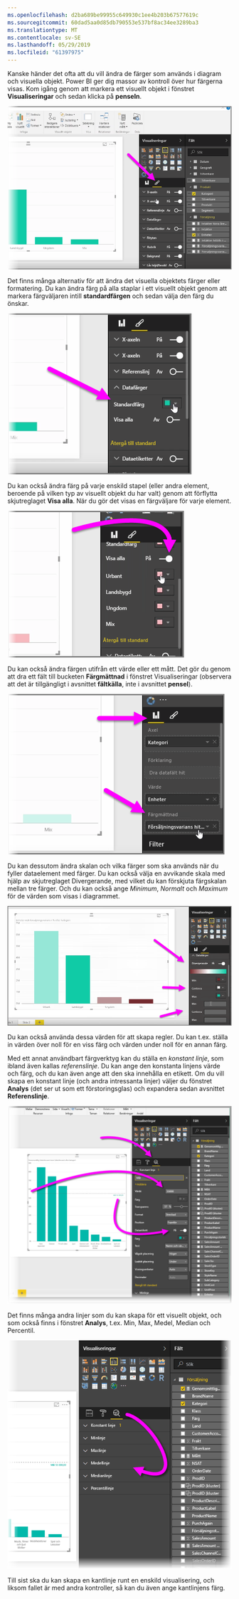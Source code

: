 ```yaml
---
ms.openlocfilehash: d2ba689be99955c649930c1ee4b203b67577619c
ms.sourcegitcommit: 60dad5aa0d85db790553e537bf8ac34ee3289ba3
ms.translationtype: MT
ms.contentlocale: sv-SE
ms.lasthandoff: 05/29/2019
ms.locfileid: "61397975"
---
```

Kanske händer det ofta att du vill ändra de färger som används i diagram och visuella objekt. Power BI ger dig massor av kontroll över hur färgerna visas. Kom igång genom att markera ett visuellt objekt i fönstret **Visualiseringar** och sedan klicka på **penseln**.

![](media/3-9a-modifying-colors/3-9a_1.png)

Det finns många alternativ för att ändra det visuella objektets färger eller formatering. Du kan ändra färg på alla staplar i ett visuellt objekt genom att markera färgväljaren intill **standardfärgen** och sedan välja den färg du önskar.

![](media/3-9a-modifying-colors/3-9a_2.png)

Du kan också ändra färg på varje enskild stapel (eller andra element, beroende på vilken typ av visuellt objekt du har valt) genom att förflytta skjutreglaget **Visa alla**. När du gör det visas en färgväljare för varje element.

![](media/3-9a-modifying-colors/3-9a_3.png)

Du kan också ändra färgen utifrån ett värde eller ett mått. Det gör du genom att dra ett fält till bucketen **Färgmättnad** i fönstret Visualiseringar (observera att det är tillgängligt i avsnittet **fältkälla**, inte i avsnittet **pensel**).

![](media/3-9a-modifying-colors/3-9a_4.png)

Du kan dessutom ändra skalan och vilka färger som ska används när du fyller dataelement med färger. Du kan också välja en avvikande skala med hjälp av skjutreglaget Divergerande, med vilket du kan förskjuta färgskalan mellan tre färger. Och du kan också ange *Minimum*, *Normalt* och *Maximum* för de värden som visas i diagrammet.

![](media/3-9a-modifying-colors/3-9a_5.png)

Du kan också använda dessa värden för att skapa regler. Du kan t.ex. ställa in värden över noll för en viss färg och värden under noll för en annan färg.

Med ett annat användbart färgverktyg kan du ställa en *konstant linje*, som ibland även kallas *referenslinje*. Du kan ange den konstanta linjens värde och färg, och du kan även ange att den ska innehålla en etikett. Om du vill skapa en konstant linje (och andra intressanta linjer) väljer du fönstret **Analys** (det ser ut som ett förstoringsglas) och expandera sedan avsnittet **Referenslinje**.

![](media/3-9a-modifying-colors/3-9a_6.png)

Det finns många andra linjer som du kan skapa för ett visuellt objekt, och som också finns i fönstret **Analys**, t.ex. Min, Max, Medel, Median och Percentil.

![](media/3-9a-modifying-colors/3-9a_7.png)

Till sist ska du kan skapa en kantlinje runt en enskild visualisering, och liksom fallet är med andra kontroller, så kan du även ange kantlinjens färg.

